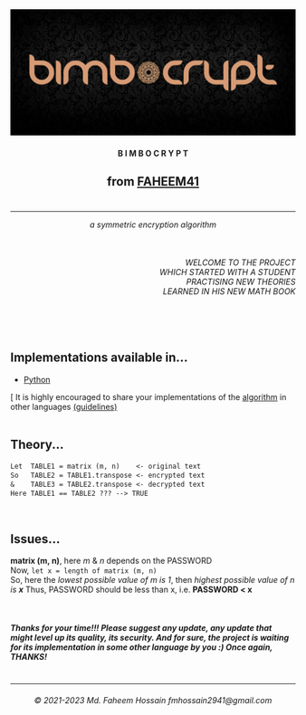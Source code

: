 <img src="/logo/logo.png" />

<h4 align="center">B I M B O C R Y P T</h4>
<h2 align="center">from <a href="https://faheem41.github.io" target="_blank" rel="noreferrer">FAHEEM41</br></a></h2>

#
------------------------
<p align="center"><i>a symmetric encryption algorithm</i></p>

</br><h6 align="right">WELCOME TO THE PROJECT</br>WHICH STARTED WITH A STUDENT</br>PRACTISING NEW THEORIES</br>LEARNED IN HIS NEW MATH BOOK</h6></br></br>

<p>
    <h2>Implementations available in...</h2>
    <ul>
        <li><a href="https://github.com/Faheem41/bimbocrypt/blob/main/py" target="_blank" rel="noreferrer">Python</a></li>
    </ul>
    [ It is highly encouraged to share your implementations of the <a href="https://github.com/Faheem41/bimbocrypt/blob/main/ALGORITHM" target="_blank" rel="noreferrer">algorithm</a> in other languages <a href="https://github.com/Faheem41/bimbocrypt/discussions/1#discussion-4442226" target="_blank" rel="noreferrer">(guidelines)</br></a ]
</p>
</br>


<h2>Theory...</h2>
  
```
Let  TABLE1 = matrix (m, n)    <- original text
So   TABLE2 = TABLE1.transpose <- encrypted text
&    TABLE3 = TABLE2.transpose <- decrypted text
Here TABLE1 == TABLE2 ??? --> TRUE
```

</br>

<p>
    <h2>Issues...</h2>
    <b>matrix (m, n)</b>, here <i>m</i> & <i>n</i> depends on the PASSWORD</br>
    Now, <code>let x = length of matrix (m, n)</code></br>
    So, here the <i>lowest possible value of m is 1</i>, then <i>highest possible value of n is <b>x</b></i>
    Thus, PASSWORD should be less than x, i.e. <b>PASSWORD < x</b>
</p>
</br>

<p>
<h5>Thanks for your time!!! Please suggest any update, any update that might level up its quality, its security. And for sure, the project is waiting for its implementation in some other language by you :) Once again, THANKS!</h5>
</p>

#
-------------------
<h6 align="center">© 2021-2023 Md. Faheem Hossain fmhossain2941@gmail.com</h6>
